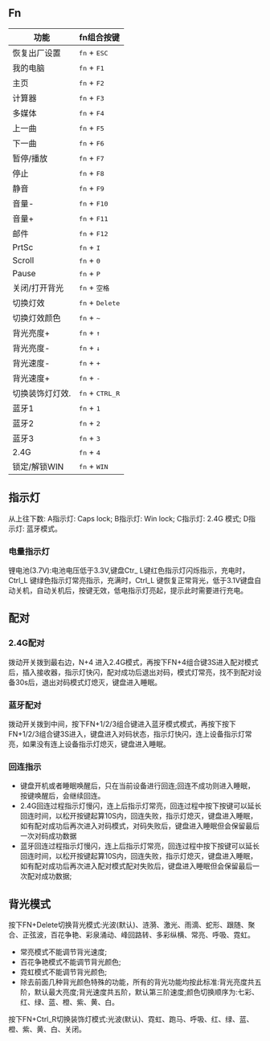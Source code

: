 ## Fn
| 功能            | fn组合按键                        |
| --------------- | --------------------------------- |
| 恢复出厂设置    | <kbd>fn</kbd> + <kbd>ESC</kbd>    |
| 我的电脑        | <kbd>fn</kbd> + <kbd>F1</kbd>     |
| 主页            | <kbd>fn</kbd> + <kbd>F2</kbd>     |
| 计算器          | <kbd>fn</kbd> + <kbd>F3</kbd>     |
| 多媒体          | <kbd>fn</kbd> + <kbd>F4</kbd>     |
| 上一曲          | <kbd>fn</kbd> + <kbd>F5</kbd>     |
| 下一曲          | <kbd>fn</kbd> + <kbd>F6</kbd>     |
| 暂停/播放       | <kbd>fn</kbd> + <kbd>F7</kbd>     |
| 停止            | <kbd>fn</kbd> + <kbd>F8</kbd>     |
| 静音            | <kbd>fn</kbd> + <kbd>F9</kbd>     |
| 音量-           | <kbd>fn</kbd> + <kbd>F10</kbd>    |
| 音量+           | <kbd>fn</kbd> + <kbd>F11</kbd>    |
| 邮件            | <kbd>fn</kbd> + <kbd>F12</kbd>    |
| PrtSc           | <kbd>fn</kbd> + <kbd>I</kbd>      |
| Scroll          | <kbd>fn</kbd> + <kbd>0</kbd>      |
| Pause           | <kbd>fn</kbd> + <kbd>P</kbd>      |
| 关闭/打开背光   | <kbd>fn</kbd> + <kbd>空格</kbd>   |
| 切换灯效        | <kbd>fn</kbd> + <kbd>Delete</kbd> |
| 切换灯效颜色    | <kbd>fn</kbd> + <kbd>~</kbd>      |
| 背光亮度+       | <kbd>fn</kbd> + <kbd>↑</kbd>      |
| 背光亮度-       | <kbd>fn</kbd> + <kbd>↓</kbd>      |
| 背光速度-       | <kbd>fn</kbd> + <kbd>+</kbd>      |
| 背光速度+       | <kbd>fn</kbd> + <kbd>-</kbd>      |
| 切换装饰灯灯效. | <kbd>fn</kbd> + <kbd>CTRL_R</kbd> |
| 蓝牙1           | <kbd>fn</kbd> + <kbd>1</kbd>      |
| 蓝牙2           | <kbd>fn</kbd> + <kbd>2</kbd>      |
| 蓝牙3           | <kbd>fn</kbd> + <kbd>3</kbd>      |
| 2.4G            | <kbd>fn</kbd> + <kbd>4</kbd>      |
| 锁定/解锁WIN    | <kbd>fn</kbd> + <kbd>WIN</kbd>    |

## 指示灯
从上往下数: A指示灯: Caps lock; B指示灯: Win lock; C指示灯: 2.4G 模式; D指示灯: 蓝牙模式。
### 电量指示灯
锂电池(3.7V):电池电压低于3.3V,键盘Ctr_ L键红色指示灯闪烁指示，充电时，Ctrl_L 键绿色指示灯常亮指示，充满时，Ctrl_L 键恢复正常背光，低于3.1V键盘自动关机，自动关机后，按键无效，低电指示灯亮起，提示此时需要进行充电。
## 配对
### 2.4G配对
拨动开关拨到最右边，N+4 进入2.4G模式，再按下FN+4组合键3S进入配对模式后，插入接收器，指示灯快闪，配对成功后退出对码，模式灯常亮，找不到配对设备30s后，退出对码模式灯熄灭，键盘进入睡眠。
### 蓝牙配对
拨动开关拨到中间，按下FN+1/2/3组合键进入蓝牙模式模式，再按下按下FN+1/2/3组合键3S进入，键盘进入对码状态，指示灯快闪，连上设备指示灯常亮，如果没有连上设备指示灯熄灭，键盘进入睡眠。
### 回连指示
- 键盘开机或者睡眠唤醒后，只在当前设备进行回连;回连不成功则进入睡眠，按键唤醒后，会继续回连。
- 2.4G回连过程指示灯慢闪，连上后指示灯常亮，回连过程中按下按键可以延长回连时间，以松开按键起算10S内，回连失败，指示灯熄灭，键盘进入睡眠，如有配对成功后再次进入对码模式，对码失败后，键盘进入睡眠但会保留最后一次对码成功数据
- 蓝牙回连过程指示灯慢闪，连上后指示灯常亮，回连过程中按下按键可以延长回连时间，以松开按键起算10S内，回连失败，指示灯熄灭，键盘进入睡眠，如有配对成功后再次进入配对模式配对失败后，键盘进入睡眠但会保留最后一次配对成功数据;

## 背光模式
按下FN+Delete切换背光模式:光波(默认)、涟漪、激光、雨滴、蛇形、跟随、聚合、正弦波，百花争艳、彩泉涌动、峰回路转、多彩纵横、常亮、呼吸、霓虹。
- 常亮模式不能调节背光速度;
- 百花争艳模式不能调节背光颜色;
- 霓虹模式不能调节背光颜色;
- 除去前面几种背光颜色特殊的功能，所有的背光功能均按此标准:背光亮度共五阶，默认最大亮度;背光速度共五阶，默认第三阶速度;颜色切换顺序为:七彩、红、绿、蓝、橙、紫、黄、白。

按下FN+Ctrl_R切换装饰灯模式:光波(默认)、霓虹、跑马、呼吸、红、绿、蓝、橙、紫、黄、白、关闭。
